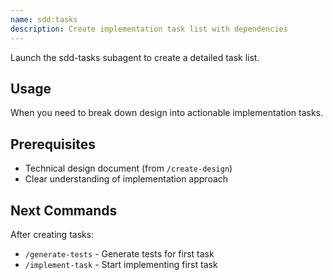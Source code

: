 ```yaml
---
name: sdd:tasks
description: Create implementation task list with dependencies
---
```


Launch the sdd-tasks subagent to create a detailed task list.

## Usage
When you need to break down design into actionable implementation tasks.

## Prerequisites
- Technical design document (from `/create-design`)
- Clear understanding of implementation approach

## Next Commands
After creating tasks:
- `/generate-tests` - Generate tests for first task
- `/implement-task` - Start implementing first task